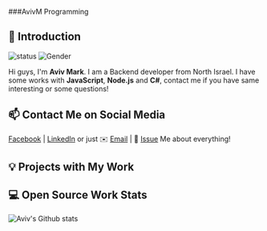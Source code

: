 ###AvivM Programming
## 👋 Introduction

<!--https://user-images.githubusercontent.com/5713670/87202985-820dcb80-c2b6-11ea-9f56-7ec461c497c3.gif-->
<!--<img align='right' src='https://octodex.github.com/images/hula_loop_octodex03.gif' width='200"'> -->

![status](https://img.shields.io/badge/status-up-brightgreen) ![Gender](https://img.shields.io/badge/gender-%F0%9F%A4%B5-lightgrey)

Hi guys, I'm **Aviv Mark**. I am a Backend developer from North Israel.
I have some works with **JavaScript**, **Node.js** and **C#**, contact me if you have same interesting or some questions!

## 📫 Contact Me on Social Media

[Facebook][-1] | [LinkedIn][0] or just ✉️ [Email](aviv27400@gmail.com) | 💬 [Issue](https://github.com/AvivSoftware/issues/me) Me about everything!

## 💡 Projects with My Work


 
## 💻 Open Source Work Stats


![Aviv's Github stats](https://github-readme-stats.vercel.app/api?username=AvivSoftware&show_icons=true)

[-1]: https://www.facebook.com/avivmark/
[0]: https://www.linkedin.com/in/aviv-mark-724a7b1ba/
